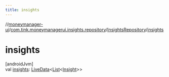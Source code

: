 ```yaml
---
title: insights
---
```

//[moneymanager-ui](../../../index.html)/[com.tink.moneymanagerui.insights.repository](../index.html)/[InsightsRepository](index.html)/[insights](insights.html)



# insights



[androidJvm]\
val [insights](insights.html): [LiveData](https://developer.android.com/reference/kotlin/androidx/lifecycle/LiveData.html)&lt;[List](https://kotlinlang.org/api/latest/jvm/stdlib/kotlin.collections/-list/index.html)&lt;[Insight](../../com.tink.model.insights/-insight/index.html)&gt;&gt;




